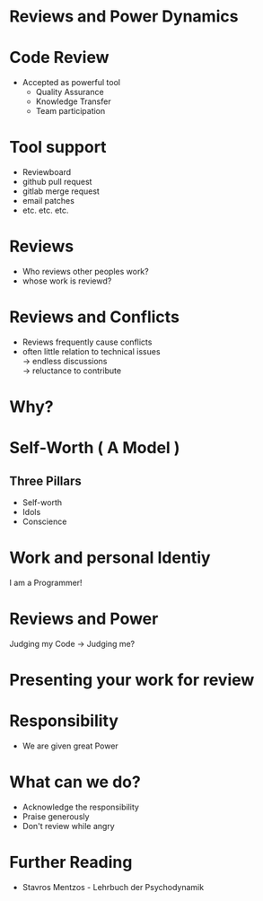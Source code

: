 # Reviews and Power Dynamics

# Code Review
* Accepted as powerful tool
  * Quality Assurance
  * Knowledge Transfer
  * Team participation

# Tool support
* Reviewboard
* github pull request
* gitlab merge request
* email patches
* etc. etc. etc.

# Reviews
* Who reviews other peoples work?
* whose work is reviewd?

# Reviews and Conflicts
* Reviews frequently cause conflicts
* often little relation to technical issues  
  -> endless discussions  
  -> reluctance to contribute

# Why?

# Self-Worth ( A Model )
## Three Pillars
* Self-worth
* Idols 
* Conscience

# Work and personal Identiy
I am a Programmer!

# Reviews and Power
Judging my Code
-> Judging me?

# Presenting your work for review

# Responsibility
* We are given great Power

# What can we do?
* Acknowledge the responsibility
* Praise generously
* Don't review while angry

# Further Reading
* Stavros Mentzos - Lehrbuch der Psychodynamik
